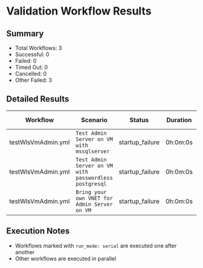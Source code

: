 # Validation Workflow Results

## Summary
- Total Workflows: 3
- Successful: 0
- Failed: 0
- Timed Out: 0
- Cancelled: 0
- Other Failed: 3

## Detailed Results

| Workflow | Scenario | Status | Duration | Run URL |
|----------|----------|---------|-----------|----------|
| testWlsVmAdmin.yml | `Test Admin Server on VM with mssqlserver` | startup_failure | 0h:0m:0s | [View Run](https://github.com/oracle/weblogic-azure/actions/runs/17537070476) |
| testWlsVmAdmin.yml | `Test Admin Server on VM with passwordless postgresql` | startup_failure | 0h:0m:0s | [View Run](https://github.com/oracle/weblogic-azure/actions/runs/17537072005) |
| testWlsVmAdmin.yml | `Bring your own VNET for Admin Server on VM` | startup_failure | 0h:0m:0s | [View Run](https://github.com/oracle/weblogic-azure/actions/runs/17537073335) |


## Execution Notes
- Workflows marked with `run_mode: serial` are executed one after another
- Other workflows are executed in parallel
